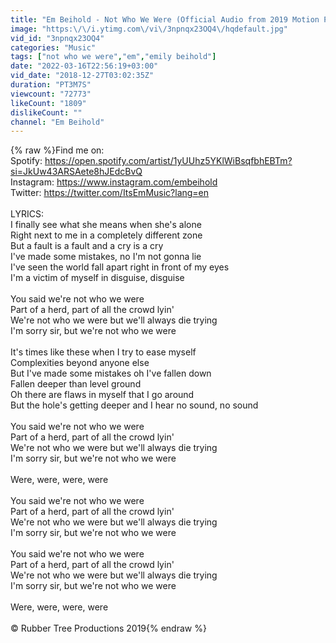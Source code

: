 ```yaml
---
title: "Em Beihold - Not Who We Were (Official Audio from 2019 Motion Picture \"I'm Not Here\")"
image: "https:\/\/i.ytimg.com\/vi\/3npnqx23OQ4\/hqdefault.jpg"
vid_id: "3npnqx23OQ4"
categories: "Music"
tags: ["not who we were","em","emily beihold"]
date: "2022-03-16T22:56:19+03:00"
vid_date: "2018-12-27T03:02:35Z"
duration: "PT3M7S"
viewcount: "72773"
likeCount: "1809"
dislikeCount: ""
channel: "Em Beihold"
---
```

{% raw %}Find me on:<br />Spotify: <a rel="nofollow" target="blank" href="https://open.spotify.com/artist/1yUUhz5YKlWiBsqfbhEBTm?si=JkUw43ARSAete8hJEdcBvQ">https://open.spotify.com/artist/1yUUhz5YKlWiBsqfbhEBTm?si=JkUw43ARSAete8hJEdcBvQ</a><br />Instagram: <a rel="nofollow" target="blank" href="https://www.instagram.com/embeihold">https://www.instagram.com/embeihold</a><br />Twitter: <a rel="nofollow" target="blank" href="https://twitter.com/ItsEmMusic?lang=en">https://twitter.com/ItsEmMusic?lang=en</a><br /><br />LYRICS:<br />I finally see what she means when she's alone<br />Right next to me in a completely different zone<br />But a fault is a fault and a cry is a cry<br />I've made some mistakes, no I'm not gonna lie<br />I've seen the world fall apart right in front of my eyes<br />I'm a victim of myself in disguise, disguise <br /><br />You said we're not who we were<br />Part of a herd, part of all the crowd lyin'<br />We're not who we were but we'll always die trying<br />I'm sorry sir, but we're not who we were<br /><br />It's times like these when I try to ease myself<br />Complexities beyond anyone else<br />But I've made some mistakes oh I've fallen down<br />Fallen deeper than level ground<br />Oh there are flaws in myself that I go around<br />But the hole's getting deeper and I hear no sound, no sound<br /><br />You said we're not who we were<br />Part of a herd, part of all the crowd lyin'<br />We're not who we were but we'll always die trying<br />I'm sorry sir, but we're not who we were<br /><br />Were, were, were, were<br /><br />You said we're not who we were<br />Part of a herd, part of all the crowd lyin'<br />We're not who we were but we'll always die trying<br />I'm sorry sir, but we're not who we were<br /><br />You said we're not who we were<br />Part of a herd, part of all the crowd lyin'<br />We're not who we were but we'll always die trying<br />I'm sorry sir, but we're not who we were<br /><br />Were, were, were, were<br /><br />© Rubber Tree Productions 2019{% endraw %}
